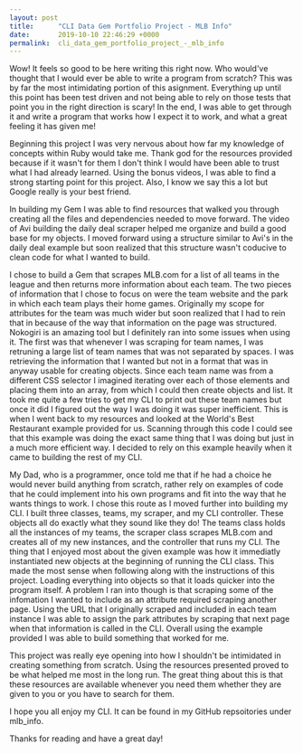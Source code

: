 ```yaml
---
layout: post
title:      "CLI Data Gem Portfolio Project - MLB Info"
date:       2019-10-10 22:46:29 +0000
permalink:  cli_data_gem_portfolio_project_-_mlb_info
---
```



Wow! It feels so good to be here writing this right now. Who would've thought that I would ever be able to write a program from scratch? This was by far the most intimidating portion of this asignment. Everything up until this point has been test driven and not being able to rely on those tests that point you in the right direction is scary! In the end, I was able to get through it and write a program that works how I expect it to work, and what a great feeling it has given me!

Beginning this project I was very nervous about how far my knowledge of concepts within Ruby would take me. Thank god for the resources provided because if it wasn't for them I don't think I would have been able to trust what I had already learned. Using the bonus videos, I was able to find a strong starting point for this project. Also, I know we say this a lot but Google really is your best friend.

In building my Gem I was able to find resources that walked you through creating all the files and dependencies needed to move forward. The video of Avi building the daily deal scraper helped me organize and build a good base for my objects. I moved forward using a structure similar to Avi's in the daily deal example but soon realized that this structure wasn't coducive to clean code for what I wanted to build.

I chose to build a Gem that scrapes MLB.com for a list of all teams in the league and then returns more information about each team. The two pieces of information that I chose to focus on were the team website and the park in which each team plays their home games. Originally my scope for attributes for the team was much wider but soon realized that I had to rein that in because of the way that information on the page was structured. Nokogiri is an amazing tool but I definitely ran into some issues when using it. The first was that whenever I was scraping for team names, I was retruning a large list of team names that was not separated by spaces. I was retrieving the information that I wanted but not in a format that was in anyway usable for creating objects. Since each team name was from a different CSS selector I imagined iterating over each of those elements and placing them into an array, from which I could then create objects and list. It took me quite a few tries to get my CLI to print out these team names but once it did I figured out the way I was doing it was super inefficient. This is when I went back to my resources and looked at the World's Best Restaurant example provided for us. Scanning through this code I could see that this example was doing the exact same thing that I was doing but just in a much more efficient way. I decided to rely on this example heavily when it came to building the rest of my CLI.

My Dad, who is a programmer, once told me that if he had a choice he would never build anything from scratch, rather rely on examples of code that he could implement into his own programs and fit into the way that he wants things to work. I chose this route as I moved further into building my CLI. I built three classes, teams, my scraper, and my CLI controller. These objects all do exactly what they sound like they do! The teams class holds all the instances of my teams, the scraper class scrapes MLB.com and creates all of my new instances, and the controller that runs my CLI. The thing that I enjoyed most about the given example was how it immediatly instantiated new objects at the beginning of running the CLI class. This made the most sense when following along with the instructions of this project. Loading everything into objects so that it loads quicker into the program itself. A problem I ran into though is that scraping some of the infomation I wanted to include as an attribute required scraping another page. Using the URL that I originally scraped and included in each team instance I was able to assign the park attributes by scraping that next page when that information is called in the CLI. Overall using the example provided I was able to build something that worked for me.

This project was really eye opening into how I shouldn't be intimidated in creating something from scratch. Using the resources presented proved to be what helped me most in the long run. The great thing about this is that these resources are available whenever you need them whether they are given to you or you have to search for them. 

I hope you all enjoy my CLI. It can be found in my GitHub repsoitories under mlb_info. 

Thanks for reading and have a great day!
